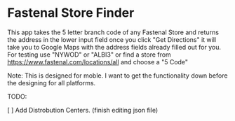 # Fastenal Store Finder

This app takes the 5 letter branch code of any Fastenal Store and returns the address in the lower input field once you click "Get Directions" it will take you to Google Maps with the address fields already filled out for you. For testing use "NYWOD" or "ALBI3" or find a store from https://www.fastenal.com/locations/all and choose a "5 Code"

Note: This is designed for moble. I want to get the functionality down before the designing for all platforms. 

TODO: 

[ ] Add Distrobution Centers. (finish editing json file)